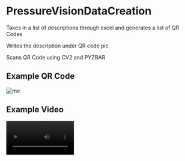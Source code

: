 # PressureVisionDataCreation

Takes in a list of descriptions through excel and generates a list of QR Codes

Writes the description under QR code pic

Scans QR Code using CV2 and PYZBAR 

## Example QR Code 
![me](https://github.com/Kunal2341/PressureVisionDataCreation/blob/main/testFile.png?raw=true)

## Example Video

<video src='https://github.com/Kunal2341/PressureVisionDataCreation/blob/main/ScanQRCodeShort.mp4?raw=true' width=180/>